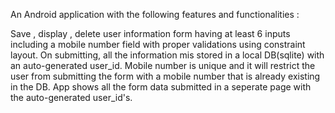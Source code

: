 An Android application with the following features and functionalities :

Save , display , delete user information form having at least 6 inputs including a mobile number field with proper validations using constraint layout.
On submitting, all the information mis stored in a local DB(sqlite) with an auto-generated user_id.
Mobile number is unique and it will restrict the user from submitting the form with a mobile number that is already existing in the DB.
App shows all the form data submitted in a seperate page with the auto-generated user_id's.

